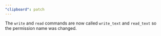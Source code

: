```yaml
---
"clipboard": patch
---
```


The `write` and `read` commands are now called `write_text` and `read_text` so the permission name was changed.
